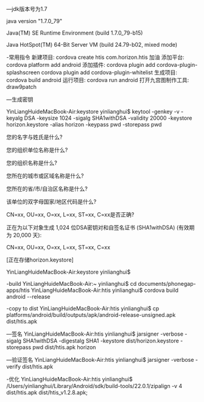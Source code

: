 —jdk版本号为1.7

java version "1.7.0_79"

Java(TM) SE Runtime Environment (build 1.7.0_79-b15)

Java HotSpot(TM) 64-Bit Server VM (build 24.79-b02, mixed mode)

-常用指令
新建项目:
cordova create htis com.horizon.htis 加油
添加平台:
cordova platform add android
添加插件:
cordova plugin add cordova-plugin-splashscreen
cordova plugin add cordova-plugin-whitelist
生成项目:
cordova build android
运行项目:
cordova run android
打开九宫图制作工具:
draw9patch


—生成密钥

YinLiangHuideMacBook-Air:keystore yinlianghui$ keytool -genkey -v -keyalg DSA -keysize 1024 -sigalg SHA1withDSA  -validity 20000  -keystore horizon.keystore -alias horizon   -keypass pwd -storepass pwd

您的名字与姓氏是什么?

  [Unknown]:  xxx

您的组织单位名称是什么?

  [Unknown]:  xxx

您的组织名称是什么?

  [Unknown]:  xxx

您所在的城市或区域名称是什么?

  [Unknown]:  xx

您所在的省/市/自治区名称是什么?

  [Unknown]:  xx

该单位的双字母国家/地区代码是什么?

  [Unknown]:  zh

CN=xx, OU=xx, O=xx, L=xx, ST=xx, C=xx是否正确?

  [否]:  Y



正在为以下对象生成 1,024 位DSA密钥对和自签名证书 (SHA1withDSA) (有效期为 20,000 天):

CN=xx, OU=xx, O=xx, L=xx, ST=xx, C=xx

[正在存储horizon.keystore]

YinLiangHuideMacBook-Air:keystore yinlianghui$ 

-build
YinLiangHuideMacBook-Air:~ yinlianghui$ cd documents/phonegap-apps/htis
YinLiangHuideMacBook-Air:htis yinlianghui$ cordova build android --release

-copy to dist
YinLiangHuideMacBook-Air:htis yinlianghui$ cp platforms/android/build/outputs/apk/android-release-unsigned.apk dist/htis.apk

—签名
YinLiangHuideMacBook-Air:htis yinlianghui$ jarsigner  -verbose -sigalg SHA1withDSA -digestalg SHA1  -keystore dist/horizon.keystore -storepass pwd dist/htis.apk horizon

—验证签名
YinLiangHuideMacBook-Air:htis yinlianghui$ jarsigner -verbose -verify  dist/htis.apk

-优化
YinLiangHuideMacBook-Air:htis yinlianghui$ /Users/yinlianghui/Library/Android/sdk/build-tools/22.0.1/zipalign -v 4 dist/htis.apk dist/htis_v1.2.8.apk;


